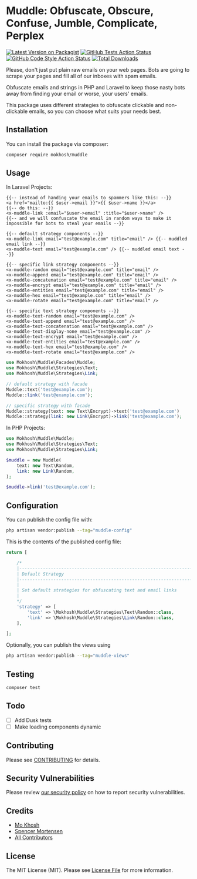 # Muddle: Obfuscate, Obscure, Confuse, Jumble, Complicate, Perplex

[![Latest Version on Packagist](https://img.shields.io/packagist/v/mokhosh/muddle.svg?style=flat-square)](https://packagist.org/packages/mokhosh/muddle)
[![GitHub Tests Action Status](https://img.shields.io/github/actions/workflow/status/mokhosh/muddle/run-tests.yml?branch=main&label=tests&style=flat-square)](https://github.com/mokhosh/muddle/actions?query=workflow%3Arun-tests+branch%3Amain)
[![GitHub Code Style Action Status](https://img.shields.io/github/actions/workflow/status/mokhosh/muddle/fix-php-code-style-issues.yml?branch=main&label=code%20style&style=flat-square)](https://github.com/mokhosh/muddle/actions?query=workflow%3A"Fix+PHP+code+style+issues"+branch%3Amain)
[![Total Downloads](https://img.shields.io/packagist/dt/mokhosh/muddle.svg?style=flat-square)](https://packagist.org/packages/mokhosh/muddle)

Please, don't just put plain raw emails on your web pages. Bots are going to scrape your pages and fill all of our inboxes with spam emails.

Obfuscate emails and strings in PHP and Laravel to keep those nasty bots away from finding your email or worse, your users' emails.

This package uses different strategies to obfuscate clickable and non-clickable emails, so you can choose what suits your needs best.

## Installation

You can install the package via composer:

```bash
composer require mokhosh/muddle
```

## Usage

In Laravel Projects:

```blade
{{-- instead of handing your emails to spammers like this: --}}
<a href="mailto:{{ $user->email }}">{{ $user->name }}</a>
{{-- do this: --}}
<x-muddle-link :email="$user->email" :title="$user->name" />
{{-- and we will confuscate the email in random ways to make it impossible for bots to steal your emails --}}

{{-- default strategy components --}}
<x-muddle-link email="test@example.com" title="email" /> {{-- muddled email link --}}
<x-muddle-text email="test@example.com" /> {{-- muddled email text --}}

{{-- specific link strategy components --}}
<x-muddle-random email="test@example.com" title="email" />
<x-muddle-append email="test@example.com" title="email" />
<x-muddle-concatenation email="test@example.com" title="email" />
<x-muddle-encrypt email="test@example.com" title="email" />
<x-muddle-entities email="test@example.com" title="email" />
<x-muddle-hex email="test@example.com" title="email" />
<x-muddle-rotate email="test@example.com" title="email" />

{{-- specific text strategy components --}}
<x-muddle-text-random email="test@example.com" />
<x-muddle-text-append email="test@example.com" />
<x-muddle-text-concatenation email="test@example.com" />
<x-muddle-text-display-none email="test@example.com" />
<x-muddle-text-encrypt email="test@example.com" />
<x-muddle-text-entities email="test@example.com" />
<x-muddle-text-hex email="test@example.com" />
<x-muddle-text-rotate email="test@example.com" />
```

```php
use Mokhosh\Muddle\Facades\Muddle;
use Mokhosh\Muddle\Strategies\Text;
use Mokhosh\Muddle\Strategies\Link;

// default strategy with facade
Muddle::text('test@example.com');
Muddle::link('test@example.com');

// specific strategy with facade
Muddle::strategy(text: new Text\Encrypt)->text('test@example.com')
Muddle::strategy(link: new Link\Encrypt)->link('test@example.com');
```

In PHP Projects:

```php
use Mokhosh\Muddle\Muddle;
use Mokhosh\Muddle\Strategies\Text;
use Mokhosh\Muddle\Strategies\Link;

$muddle = new Muddle(
    text: new Text\Random,
    link: new Link\Random,
);

$muddle->link('test@example.com');
```

## Configuration

You can publish the config file with:

```bash
php artisan vendor:publish --tag="muddle-config"
```

This is the contents of the published config file:

```php
return [

    /*
    |--------------------------------------------------------------------------
    | Default Strategy
    |--------------------------------------------------------------------------
    |
    | Set default strategies for obfuscating text and email links
    |
    */
    'strategy' => [
        'text' => \Mokhosh\Muddle\Strategies\Text\Random::class,
        'link' => \Mokhosh\Muddle\Strategies\Link\Random::class,
    ],

];
```

Optionally, you can publish the views using

```bash
php artisan vendor:publish --tag="muddle-views"
```

## Testing

```bash
composer test
```

## Todo

- [ ] Add Dusk tests
- [ ] Make loading components dynamic

## Contributing

Please see [CONTRIBUTING](CONTRIBUTING.md) for details.

## Security Vulnerabilities

Please review [our security policy](../../security/policy) on how to report security vulnerabilities.

## Credits

- [Mo Khosh](https://github.com/mokhosh)
- [Spencer Mortensen](https://spencermortensen.com/articles/email-obfuscation)
- [All Contributors](../../contributors)

## License

The MIT License (MIT). Please see [License File](LICENSE.md) for more information.
